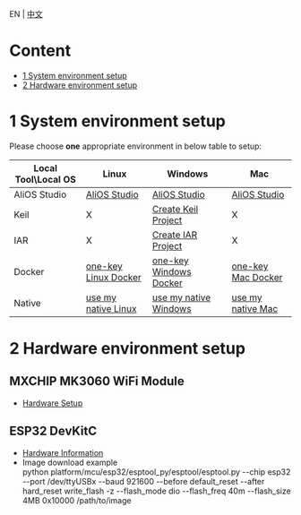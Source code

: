 EN | [中文](AliOS-Things-Environment-Setup.zh)

# Content

- [1 System environment setup](#1-system-environment-setup)
- [2 Hardware environment setup](#2-hardware-environment-setup)

# 1 System environment setup

Please choose **one** appropriate environment in below table to setup:

|Local Tool\Local OS|Linux|Windows|Mac|
|------|--------|-------|-------|
|AliOS Studio|[AliOS Studio](AliOS-Things-Studio)|[AliOS Studio](AliOS-Things-Studio)|[AliOS Studio](AliOS-Things-Studio)|
|Keil|X|[Create Keil Project](https://dev.iot.aliyun.com/doc/detail/aliosthings?spm=a2c56.pc_iot_community_doc_center.0.0.432652065IZNUi#keilautogen.html)|X|
|IAR|X|[Create IAR Project](https://dev.iot.aliyun.com/doc/detail/aliosthings?spm=a2c56.pc_iot_community_doc_center.0.0.432652065IZNUi#iarautogen.html)|X|
|Docker|[one-key Linux Docker](AliOS-Things-Docker-Environment-Setup#Linux环境开发)|[one-key Windows Docker](AliOS-Things-Docker-Environment-Setup#Windows环境开发)|[one-key Mac Docker](AliOS-Things-Docker-Environment-Setup#Mac环境开发)|
|Native|[use my native Linux](AliOS-Things-Linux-Environment-Setup)|[use my native Windows](AliOS-Things-Windows-Environment-Setup)|[use my native Mac](AliOS-Things-MAC-Environment-Setup)|



# 2 Hardware environment setup

## MXCHIP MK3060 WiFi Module

- [Hardware Setup](MK3060-Hardware-Setup)

## ESP32 DevKitC

- [Hardware Information](http://esp-idf.readthedocs.io/en/latest/get-started/get-started-devkitc.html)
- Image download example<br>
  python platform/mcu/esp32/esptool_py/esptool/esptool.py --chip esp32 --port /dev/ttyUSBx --baud 921600 --before default_reset --after hard_reset write_flash -z --flash_mode dio --flash_freq 40m --flash_size 4MB  0x10000 /path/to/image
